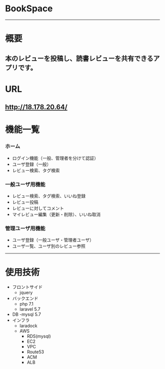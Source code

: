 # BookSpace
---
# 概要   
本のレビューを投稿し、読書レビューを共有できるアプリです。
---
# URL
http://18.178.20.64/
---
# 機能一覧
### ホーム
- ログイン機能（一般、管理者を分けて認証）  
- ユーザ登録（一般）   
- レビュー検索、タグ検索
### 一般ユーザ用機能
- レビュー検索、タグ検索、いいね登録
- レビュー投稿
- レビューに対してコメント
- マイレビュー編集（更新・削除）、いいね取消   
### 管理ユーザ用機能
- ユーザ登録（一般ユーザ・管理者ユーザ）
- ユーザ一覧、ユーザ別のレビュー参照
---
# 使用技術   
- フロントサイド   
  - jquery
- バックエンド
  - php 7.1
  - laravel 5.7
- DB
  -mysql 5.7
- インフラ
  - laradock
  - AWS
    - RDS(mysql)
    - EC2
    - VPC
    - Route53
    - ACM
    - ALB
    
